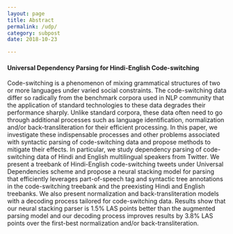 ```yaml
---
layout: page
title: Abstract
permalink: /udp/
category: subpost
date: 2018-10-23

---
```


#### Universal Dependency Parsing for Hindi-English Code-switching

Code-switching is a phenomenon of mixing grammatical structures of two or more languages under varied social constraints. The code-switching data differ so radically from the benchmark corpora used in NLP community that the application of standard technologies to these data degrades their performance sharply. Unlike standard corpora, these data often need to go through additional processes such as language identification, normalization and/or back-transliteration for their efficient processing. In this paper, we investigate these indispensable processes and other problems associated with syntactic parsing of code-switching data and propose methods to mitigate their effects. In particular, we study dependency parsing of code-switching data of Hindi and English multilingual speakers from Twitter. We present a treebank of Hindi-English code-switching tweets under Universal Dependencies scheme and propose a neural stacking model for parsing that efficiently leverages part-of-speech tag and syntactic tree annotations in the code-switching treebank and the preexisting Hindi and English treebanks. We also present normalization and back-transliteration models with a decoding process tailored for code-switching data. Results show that our neural stacking parser is 1.5% LAS points better than the augmented parsing model and our decoding process improves results by 3.8% LAS points over the first-best normalization and/or back-transliteration.
